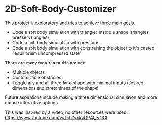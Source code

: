 # 2D-Soft-Body-Customizer
This project is exploratory and tries to achieve three main goals.
- Code a soft body simulation with triangles inside a shape (triangles presserve angles)
- Code a soft body simulation with pressure
- Code a soft body simulation with constraining the object to it's casted "equilibrium uncompressed state"

There are many features to this project:
- Multiple objects
- Customizable obstacles
- Toggle any and all three for a shape with minimal inputs (desired dimensions and stretchiness of the shape)

Future aspirations include making a three dimensional simulation and more mouse interactive options

This was inspired by a video, no other resources were used:
https://www.youtube.com/watch?v=kyQP4t_wOGI
